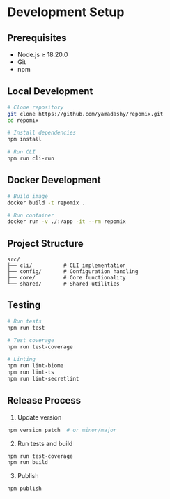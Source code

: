 # Development Setup

## Prerequisites

- Node.js ≥ 18.20.0
- Git
- npm

## Local Development

```bash
# Clone repository
git clone https://github.com/yamadashy/repomix.git
cd repomix

# Install dependencies
npm install

# Run CLI
npm run cli-run
```

## Docker Development

```bash
# Build image
docker build -t repomix .

# Run container
docker run -v ./:/app -it --rm repomix
```

## Project Structure

```
src/
├── cli/          # CLI implementation
├── config/       # Configuration handling
├── core/         # Core functionality
└── shared/       # Shared utilities
```

## Testing

```bash
# Run tests
npm run test

# Test coverage
npm run test-coverage

# Linting
npm run lint-biome
npm run lint-ts
npm run lint-secretlint
```

## Release Process

1. Update version
```bash
npm version patch  # or minor/major
```

2. Run tests and build
```bash
npm run test-coverage
npm run build
```

3. Publish
```bash
npm publish
```
